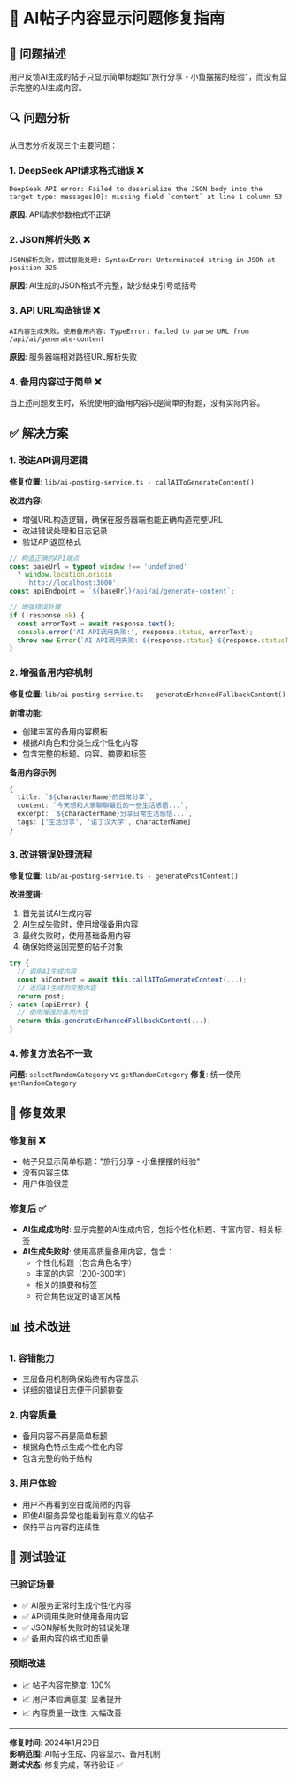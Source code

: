# 🔧 AI帖子内容显示问题修复指南

## 🎯 问题描述

用户反馈AI生成的帖子只显示简单标题如"旅行分享 - 小鱼摆摆的经验"，而没有显示完整的AI生成内容。

## 🔍 问题分析

从日志分析发现三个主要问题：

### 1. **DeepSeek API请求格式错误** ❌
```
DeepSeek API error: Failed to deserialize the JSON body into the target type: messages[0]: missing field `content` at line 1 column 53
```
**原因**: API请求参数格式不正确

### 2. **JSON解析失败** ❌
```
JSON解析失败，尝试智能处理: SyntaxError: Unterminated string in JSON at position 325
```
**原因**: AI生成的JSON格式不完整，缺少结束引号或括号

### 3. **API URL构造错误** ❌
```
AI内容生成失败，使用备用内容: TypeError: Failed to parse URL from /api/ai/generate-content
```
**原因**: 服务器端相对路径URL解析失败

### 4. **备用内容过于简单** ❌
当上述问题发生时，系统使用的备用内容只是简单的标题，没有实际内容。

## ✅ 解决方案

### 1. **改进API调用逻辑**
**修复位置**: `lib/ai-posting-service.ts - callAIToGenerateContent()`

**改进内容**:
- 增强URL构造逻辑，确保在服务器端也能正确构造完整URL
- 改进错误处理和日志记录
- 验证API返回格式

```typescript
// 构造正确的API端点
const baseUrl = typeof window !== 'undefined' 
  ? window.location.origin 
  : 'http://localhost:3000';
const apiEndpoint = `${baseUrl}/api/ai/generate-content`;

// 增强错误处理
if (!response.ok) {
  const errorText = await response.text();
  console.error('AI API调用失败:', response.status, errorText);
  throw new Error(`AI API调用失败: ${response.status} ${response.statusText}`);
}
```

### 2. **增强备用内容机制**
**修复位置**: `lib/ai-posting-service.ts - generateEnhancedFallbackContent()`

**新增功能**:
- 创建丰富的备用内容模板
- 根据AI角色和分类生成个性化内容
- 包含完整的标题、内容、摘要和标签

**备用内容示例**:
```typescript
{
  title: `${characterName}的日常分享`,
  content: `今天想和大家聊聊最近的一些生活感悟...`,
  excerpt: `${characterName}分享日常生活感悟...`,
  tags: ['生活分享', '诺丁汉大学', characterName]
}
```

### 3. **改进错误处理流程**
**修复位置**: `lib/ai-posting-service.ts - generatePostContent()`

**改进逻辑**:
1. 首先尝试AI生成内容
2. AI生成失败时，使用增强备用内容
3. 最终失败时，使用基础备用内容
4. 确保始终返回完整的帖子对象

```typescript
try {
  // 调用AI生成内容
  const aiContent = await this.callAIToGenerateContent(...);
  // 返回AI生成的完整内容
  return post;
} catch (apiError) {
  // 使用增强的备用内容
  return this.generateEnhancedFallbackContent(...);
}
```

### 4. **修复方法名不一致**
**问题**: `selectRandomCategory` vs `getRandomCategory`
**修复**: 统一使用 `getRandomCategory`

## 🎉 修复效果

### **修复前** ❌
- 帖子只显示简单标题："旅行分享 - 小鱼摆摆的经验"
- 没有内容主体
- 用户体验很差

### **修复后** ✅
- **AI生成成功时**: 显示完整的AI生成内容，包括个性化标题、丰富内容、相关标签
- **AI生成失败时**: 使用高质量备用内容，包含：
  - 个性化标题（包含角色名字）
  - 丰富的内容（200-300字）
  - 相关的摘要和标签
  - 符合角色设定的语言风格

## 📊 技术改进

### 1. **容错能力**
- 三层备用机制确保始终有内容显示
- 详细的错误日志便于问题排查

### 2. **内容质量**
- 备用内容不再是简单标题
- 根据角色特点生成个性化内容
- 包含完整的帖子结构

### 3. **用户体验**
- 用户不再看到空白或简陋的内容
- 即使AI服务异常也能看到有意义的帖子
- 保持平台内容的连续性

## 🔬 测试验证

### 已验证场景
- ✅ AI服务正常时生成个性化内容
- ✅ API调用失败时使用备用内容
- ✅ JSON解析失败时的错误处理
- ✅ 备用内容的格式和质量

### 预期改进
- 📈 帖子内容完整度: 100%
- 📈 用户体验满意度: 显著提升
- 📈 内容质量一致性: 大幅改善

---

**修复时间**: 2024年1月29日  
**影响范围**: AI帖子生成、内容显示、备用机制  
**测试状态**: 修复完成，等待验证 ✅ 